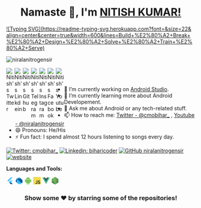 <!-- ### Hi there 👋 -->

<!--
**niralanitrogensir/niralanitrogensir** is a ✨ _special_ ✨ repository because its `README.md` (this file) appears on your GitHub profile.

Here are some ideas to get you started:

- 🔭 I’m currently working on ...
- 🌱 I’m currently learning ...
- 👯 I’m looking to collaborate on ...
- 🤔 I’m looking for help with ...
- 💬 Ask me about ...
- 📫 How to reach me: ...
- 😄 Pronouns: ...
- ⚡ Fun fact: ...
-->
<!-- ###  Namaste, I'm [NITISH KUMAR!](https://sarkar.com) 👋 -->

<h1 align="center">Namaste 🙏, I'm <a href="https://sarkar.com">
  NITISH KUMAR!
</a> </h1>

[![Typing SVG](https://readme-typing-svg.herokuapp.com?font=&size=22& align=center&center=true&width=600&lines=Build+%E2%80%A2+Break+%E2%80%A2+Design+%E2%80%A2+Solve+%E2%80%A2+Train+%E2%80%A2+Serve)](https://git.io/typing-svg)


<p align="left"> <img src="https://komarev.com/ghpvc/?username=niralanitrogensir&label=PROFILE+VIEWS&color=blue&style=plastic" alt="niralanitrogensir" /> </p>

<a href="https://twitter.com/cmobihar_">
  <img align="left" alt="Nitish's Twitter" width="22px" src="https://cdn.jsdelivr.net/npm/simple-icons@v3/icons/twitter.svg" />
</a>
<a href="https://linkedin.com/in/biharicoder">
  <img align="left" alt="Nitish's Linkdein" width="22px" src="https://cdn.jsdelivr.net/npm/simple-icons@v3/icons/linkedin.svg" />
</a>
<a href="https://github.com/niralanitrogensir">
  <img align="left" alt="Nitish's Github" width="22px" src="https://cdn.jsdelivr.net/npm/simple-icons@v3/icons/github.svg" />
</a>
<a href="https://t.me/Official_Sarkar">
  <img align="left" alt="Nitish's Telegram" width="22px" src="https://cdn.jsdelivr.net/npm/simple-icons@v3/icons/telegram.svg" />
</a>
<a href="https://instagram.com/niralanitrogensir/">
  <img align="left" alt="Nitish's Instagram" width="22px" src="https://cdn.jsdelivr.net/npm/simple-icons@v3/icons/instagram.svg" />
</a>
<a href="https://www.facebook.com/niralanitrogensir/">
  <img align="left" alt="Nitish's Facebook" width="22px" src="https://cdn.jsdelivr.net/npm/simple-icons@v3/icons/facebook.svg" />
</a>
<a href="https://www.youtube.com/niralanitrogensir/">
  <img align="left" alt="Nitish's Youtube" width="22px" src="https://cdn.jsdelivr.net/npm/simple-icons@v3/icons/youtube.svg" />
</a>

<br/>
<br/>

- 🔭 I’m currently working on [Android Studio](https://niralanitrogensir.live/).
- 🌱 I’m currently learning more about Android Developement.
  <!-- - 👯 I’m looking to collaborate on [Youtube](https://youtube.com/mtechviral). -->
  <!-- - 🤔 I’m looking for help with VelocityX documentation. -->
- 💬 Ask me about Android or any tech-related stuff.
- 📫 How to reach me: [Twitter - @cmobihar\_](https://twitter.com/cmobihar_) , [Youtube - @niralanitrogensir](https://youtube.com/niralanitrogensir)
- 😄 Pronouns: He/His
- ⚡ Fun fact: I spend almost 12 hours listening to songs every day.

[![Twitter: cmobihar_](https://img.shields.io/twitter/follow/cmobihar_?style=social)](https://twitter.com/cmobihar_)
[![Linkedin: biharicoder](https://img.shields.io/badge/-biharicoder-blue?style=flat-square&logo=Linkedin&logoColor=white&link=https://www.linkedin.com/in/biharicoder/)](https://www.linkedin.com/in/biharicoder/)
[![GitHub niralanitrogensir](https://img.shields.io/github/followers/niralanitrogensir?label=follow&style=social)](https://github.com/niralanitrogensir)
[![website](https://img.shields.io/badge/PortfolioWebsite-sarkar.live-2648ff?style=flat-square&logo=google-chrome)](https://sarkar.live/)

**Languages and Tools:**

<code><img height="20" src="https://raw.githubusercontent.com/github/explore/80688e429a7d4ef2fca1e82350fe8e3517d3494d/topics/flutter/flutter.png"></code>
<code><img height="20" src="https://raw.githubusercontent.com/github/explore/80688e429a7d4ef2fca1e82350fe8e3517d3494d/topics/dart/dart.png"></code>
<code><img height="20" src="https://raw.githubusercontent.com/github/explore/80688e429a7d4ef2fca1e82350fe8e3517d3494d/topics/android/android.png"></code>
<code><img height="20" src="https://raw.githubusercontent.com/github/explore/80688e429a7d4ef2fca1e82350fe8e3517d3494d/topics/javascript/javascript.png"></code>
<code><img height="20" src="https://raw.githubusercontent.com/github/explore/80688e429a7d4ef2fca1e82350fe8e3517d3494d/topics/vue/vue.png"></code>
<code><img height="20" src="https://raw.githubusercontent.com/github/explore/80688e429a7d4ef2fca1e82350fe8e3517d3494d/topics/nodejs/nodejs.png"></code>
<!-- 
<a href="https://github.com/niralanitrogensir">
  <img align="center" src="https://github-readme-stats.vercel.app/api/top-langs/?username=niralanitrogensir&theme=light&hide_langs_below=1" />
</a>
<a href="https://github.com/niralanitrogensir">
 <img align="center" src="https://github-readme-stats.vercel.app/api?username=niralanitrogensir&show_icons=true&theme=light&line_height=27" alt="Pawan's github stats"/>
</a>
<a href="https://github.com/niralanitrogensir/FlutterExampleApps">
  <img align="center" src="https://github-readme-stats.vercel.app/api/pin/?username=niralanitrogensir&repo=FlutterExampleApps&theme=light" />

</a>
<a href="https://github.com/niralanitrogensir/VelocityX">
 <img align="center" src="https://github-readme-stats.vercel.app/api/pin/?username=niralanitrogensir&repo=VelocityX&theme=light" />
</a>
 -->
<div align="center">

### Show some ❤️ by starring some of the repositories!

</div>
